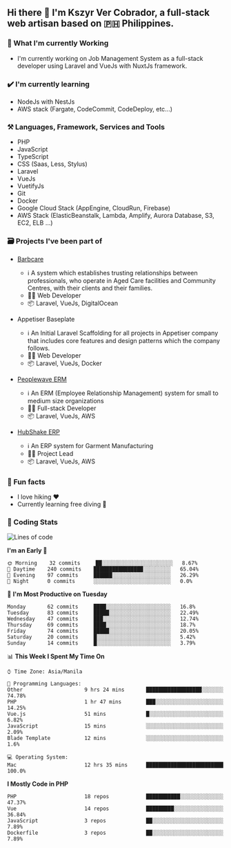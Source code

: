 ## Hi there 👋 I'm Kszyr Ver Cobrador, a full-stack web artisan based on 🇵🇭 Philippines.

### 🚀 What I'm currently Working

- I'm currently working on Job Management System as a full-stack developer using Laravel and VueJs with NuxtJs framework.

### ✔️ I'm currently learning

- NodeJs with NestJs
- AWS stack (Fargate, CodeCommit, CodeDeploy, etc...)

### ⚒️ Languages, Framework, Services and Tools
- PHP
- JavaScript
- TypeScript
- CSS (Saas, Less, Stylus)
- Laravel
- VueJs
- VuetifyJs
- Git
- Docker
- Google Cloud Stack (AppEngine, CloudRun, Firebase)
- AWS Stack (ElasticBeanstalk, Lambda, Amplify, Aurora Database, S3, EC2, ELB ...)


### 🗃 Projects I've been part of

- <a href="https://appetiser.com.au/portfolio/barbcare" target="_blank">Barbcare</a>

  - ℹ️ A system which establishes trusting relationships between professionals, who operate in Aged Care facilities and Community Centres, with their clients and their families.
  - 👨‍💻 Web Developer
  - 📦 Laravel, VueJs, DigitalOcean

- Appetiser Baseplate

  - ℹ️ An Initial Laravel Scaffolding for all projects in Appetiser company that includes core features and design patterns which the company follows.
  - 👨‍💻 Web Developer
  - 📦 Laravel, VueJs, Docker

- <a href="https://peoplewave.co" target="_blank">Peoplewave ERM</a>

  - ℹ️ An ERM (Employee Relationship Management) system for small to medium size organizations
  - 👨‍💻 Full-stack Developer
  - 📦 Laravel, VueJs, AWS

- <a href="https://www.posbang.com/garment-erp" target="_blank">HubShake ERP</a>

  - ℹ️ An ERP system for Garment Manufacturing
  - 👨‍💻 Project Lead
  - 📦 Laravel, VueJs, AWS

### 🌴 Fun facts

- I love hiking ❤️
- Currently learning free diving 🥽

### 🌟 Coding Stats

<!-- WakaTime Stats -->

<!--START_SECTION:waka-->
![Lines of code](https://img.shields.io/badge/From%20Hello%20World%20I%27ve%20Written-439674%20lines%20of%20code-blue)

**I'm an Early 🐤** 

```text
🌞 Morning    32 commits     ██░░░░░░░░░░░░░░░░░░░░░░░   8.67% 
🌆 Daytime    240 commits    ████████████████░░░░░░░░░   65.04% 
🌃 Evening    97 commits     ██████░░░░░░░░░░░░░░░░░░░   26.29% 
🌙 Night      0 commits      ░░░░░░░░░░░░░░░░░░░░░░░░░   0.0%

```
📅 **I'm Most Productive on Tuesday** 

```text
Monday       62 commits     ████░░░░░░░░░░░░░░░░░░░░░   16.8% 
Tuesday      83 commits     █████░░░░░░░░░░░░░░░░░░░░   22.49% 
Wednesday    47 commits     ███░░░░░░░░░░░░░░░░░░░░░░   12.74% 
Thursday     69 commits     ████░░░░░░░░░░░░░░░░░░░░░   18.7% 
Friday       74 commits     █████░░░░░░░░░░░░░░░░░░░░   20.05% 
Saturday     20 commits     █░░░░░░░░░░░░░░░░░░░░░░░░   5.42% 
Sunday       14 commits     █░░░░░░░░░░░░░░░░░░░░░░░░   3.79%

```


📊 **This Week I Spent My Time On** 

```text
⌚︎ Time Zone: Asia/Manila

💬 Programming Languages: 
Other                    9 hrs 24 mins       ██████████████████░░░░░░░   74.78% 
PHP                      1 hr 47 mins        ███░░░░░░░░░░░░░░░░░░░░░░   14.25% 
Vue.js                   51 mins             █░░░░░░░░░░░░░░░░░░░░░░░░   6.82% 
JavaScript               15 mins             ░░░░░░░░░░░░░░░░░░░░░░░░░   2.09% 
Blade Template           12 mins             ░░░░░░░░░░░░░░░░░░░░░░░░░   1.6%

💻 Operating System: 
Mac                      12 hrs 35 mins      █████████████████████████   100.0%

```

**I Mostly Code in PHP** 

```text
PHP                      18 repos            ███████████░░░░░░░░░░░░░░   47.37% 
Vue                      14 repos            █████████░░░░░░░░░░░░░░░░   36.84% 
JavaScript               3 repos             ██░░░░░░░░░░░░░░░░░░░░░░░   7.89% 
Dockerfile               3 repos             ██░░░░░░░░░░░░░░░░░░░░░░░   7.89%

```



<!--END_SECTION:waka-->
